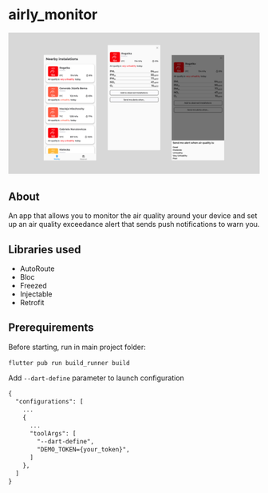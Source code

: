 # airly_monitor

![Vizier](./images/preview.jpg)
## About

An app that allows you to monitor the air quality around your device and set up an air quality exceedance alert that sends push notifications to warn you.

## Libraries used
- AutoRoute
- Bloc
- Freezed
- Injectable
- Retrofit

## Prerequirements
Before starting, run in main project folder:

`flutter pub run build_runner build`

Add `--dart-define` parameter to launch configuration

```
{
  "configurations": [
    ...
    {
      ...
      "toolArgs": [
        "--dart-define",
        "DEMO_TOKEN={your_token}",
      ]
    },
  ]
}
```

